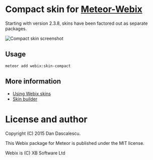 # Compact skin for [Meteor-Webix](https://atmospherejs.com/webix/webix)

Starting with version 2.3.8, skins have been factored out as separate packages.

![Compact skin screenshot](http://docs.webix.com/media/desktop/skins/compact_skin.png)


## Usage

    meteor add webix:skin-compact
    
    
## More information

* [Using Webix skins](http://docs.webix.com/desktop__skins.html)
* [Skin builder](http://webix.com/skin-builder/)


# License and author

Copyright (C) 2015 Dan Dascalescu.

This Webix package for Meteor is published under the MIT license.

Webix is (C) XB Software Ltd
